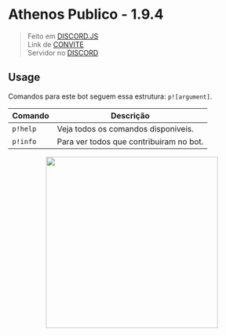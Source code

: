 
# Athenos Publico - 1.9.4
> Feito em [DISCORD.JS](https://discord.js.org)                                                                            
> Link de [CONVITE](https://discordapp.com/oauth2/authorize?client_id=421759842382774272&scope=bot&permissions=2146958591)                                                                            
> Servidor no [DISCORD](https://discord.gg/Ez8PyvA)                                                                        

## Usage


Comandos para este bot seguem essa estrutura: `p![argument]`.

| Comando  | Descrição                               |
|----------|-----------------------------------------|
| `p!help` | Veja todos os comandos disponiveis.     |
| `p!info` | Para ver todos que contribuiram no bot. |

<p align="center">
  <img src="https://i.imgur.com/4JaNmFp.png" width="350"/>
</p>